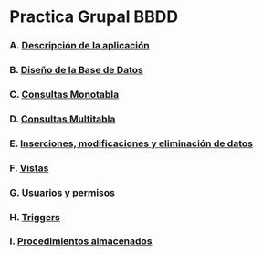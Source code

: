 # Practica Grupal BBDD
### A. [Descripción de la aplicación](Descripción-aplicación.md)
### B. [Diseño de la Base de Datos](Diseño-BBDD.sql)
### C. [Consultas Monotabla](Consultas-monotabla.sql)
### D. [Consultas Multitabla](Consultas-multitabla.sql)
### E. [Inserciones, modificaciones y eliminación de datos](inserciones-modificaciones-eliminaciones.sql)
### F. [Vistas](vistas.sql)
### G. [Usuarios y permisos](usuarios-permisos.sql)
### H. [Triggers](triggers.sql)
### I. [Procedimientos almacenados](procedimientos-almacenados.sql)
